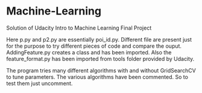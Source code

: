 # Machine-Learning
Solution of Udacity Intro to Machine Learning Final Project

Here p.py and p2.py are essentially poi_id.py. Different file are present just for the purpose to try different pieces of code and compare the ouput. AddingFeature.py creates a class and has been imported. Also the feature_format.py has been imported from tools folder provided by Udacity.

The program tries many different algorithms with and without GridSearchCV to tune parameters. The various algorithms have been commented. So to test them just uncomment.
